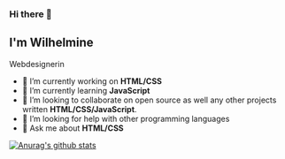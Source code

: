 ### Hi there 👋
## I'm Wilhelmine
Webdesignerin

- 🔭 I’m currently working on **HTML/CSS**
- 🌱 I’m currently learning **JavaScript**
- 👯 I’m looking to collaborate on open source as well any other projects written **HTML/CSS/JavaScript**.
- 🤔 I’m looking for help with other programming languages
- 💬 Ask me about **HTML/CSS**

[![Anurag's github stats](https://github-readme-stats.vercel.app/api?username=wilhelmine-erber&show_icons=true&theme=onedark)](https://github.com/anuraghazra/github-readme-stats)
